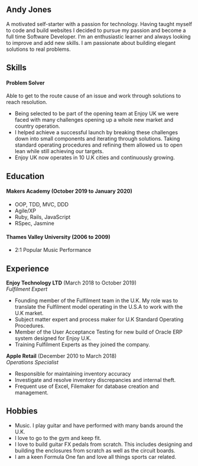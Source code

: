 ## Andy Jones

A motivated self-starter with a passion for technology. Having taught myself to code and build websites I decided to pursue my passion and become a full time Software Developer. I'm an enthusiastic learner and always looking to improve and add new skills. I am passionate about building elegant solutions to real problems.

## Skills

#### Problem Solver

Able to get to the route cause of an issue and work through solutions to reach resolution.

- Being selected to be part of the opening team at Enjoy UK we were faced with many challenges opening up a whole new market and country operation. 
- I helped achieve a successful launch by breaking these challenges down into small components and iterating through solutions. Taking standard operating procedures and refining them allowed us to open lean while still achieving our targets. 
- Enjoy UK now operates in 10 U.K cities and continuously growing.

## Education

#### Makers Academy (October 2019 to January 2020)

- OOP, TDD, MVC, DDD
- Agile/XP
- Ruby, Rails, JavaScript
- RSpec, Jasmine

#### Thames Valley University (2006 to 2009)

- 2:1 Popular Music Performance


## Experience

**Enjoy Technology LTD** (March 2018 to October 2019)    
*Fulfilment Expert*  
- Founding member of the Fulfilment team in the U.K. My role was to translate the Fulfilment model operating in the U.S.A to work with the U.K market.  
- Subject matter expert and process maker for U.K Standard Operating Procedures.  
- Member of the User Acceptance Testing for new build of Oracle ERP system designed for Enjoy U.K.
- Training Fulfilment Experts as they joined the company.

**Apple Retail** (December 2010 to March 2018)   
*Operations Specialist*  
- Responsible for maintaining inventory accuracy 
- Investigate and resolve inventory discrepancies and internal theft. 
- Frequent use of Excel, Filemaker for database creation and management.

## Hobbies

* Music. I play guitar and have performed with many bands around the U.K. 
* I love to go to the gym and keep fit. 
* I love to build guitar FX pedals from scratch. This includes designing and building the enclosures from scratch as well as the circuit boards. 
* I am a keen Formula One fan and love all things sports car related. 
